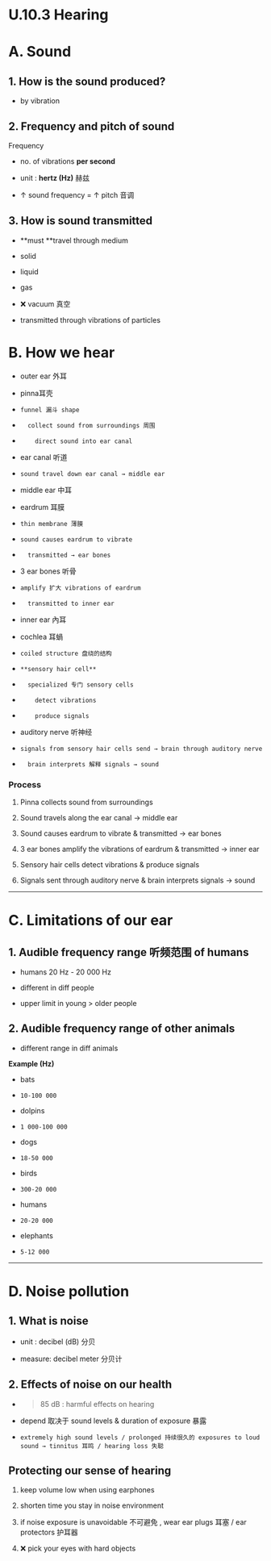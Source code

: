 # U.10.3 Hearing

# A. Sound

## 1. How is the sound produced?

- by vibration


## 2. Frequency and pitch of sound

Frequency

-   no. of vibrations **per second**

-   unit : **hertz (Hz)** 赫兹

-   ↑ sound frequency = ↑ pitch 音调


## 3. How is sound transmitted

- **must **travel through medium 

-   solid

-   liquid

-   gas

-   ❌ vacuum 真空

-   transmitted through vibrations of particles

# B. How we hear

- outer ear 外耳

-   pinna耳壳

-     funnel 漏斗 shape

-       collect sound from surroundings 周围

-         direct sound into ear canal 

-   ear canal 听道

-     sound travel down ear canal → middle ear

- middle ear 中耳

-   eardrum 耳膜

-     thin membrane 薄膜

-     sound causes eardrum to vibrate

-       transmitted → ear bones

-   3 ear bones 听骨

-     amplify 扩大 vibrations of eardrum

-       transmitted to inner ear

- inner ear 內耳

-   cochlea 耳蝸

-     coiled structure 盘绕的结构

-     **sensory hair cell**

-       specialized 专门 sensory cells

-         detect vibrations 

-         produce signals

-   auditory nerve 听神经

-     signals from sensory hair cells send → brain through auditory nerve

-       brain interprets 解释 signals → sound

### Process

1. Pinna collects sound from surroundings

2. Sound travels along the ear canal → middle ear

3. Sound causes eardrum to vibrate & transmitted → ear bones

4. 3 ear bones amplify the vibrations of eardrum & transmitted → inner ear

5. Sensory hair cells detect vibrations & produce signals

6. Signals sent through auditory nerve & brain interprets signals → sound

---

# C. Limitations of our ear

## 1. Audible frequency range  听频范围 of humans

- humans 20 Hz - 20 000  Hz

- different in diff people

-   upper limit in young > older people

## 2. Audible frequency range of other animals

- different range in diff animals

**Example (Hz)**

-   bats

-     10-100 000

-   dolpins

-     1 000-100 000

-   dogs

-     18-50 000

-   birds

-     300-20 000

-   humans

-     20-20 000

-   elephants

-     5-12 000

---

# D. Noise pollution

## 1. What is noise

- unit : decibel (dB) 分贝

-   measure: decibel meter 分贝计

## 2. Effects of noise on our health

- > 85 dB : harmful effects on hearing

-   depend 取决于 sound levels & duration of exposure 暴露

-     extremely high sound levels / prolonged 持续很久的 exposures to loud sound → tinnitus 耳鸣 / hearing loss 失聪

## Protecting our sense of hearing

1. keep volume low when using earphones

2. shorten time you stay in noise environment

3. if noise exposure is unavoidable 不可避免 , wear ear plugs 耳塞 / ear protectors 护耳器

4. ❌ pick your eyes with hard objects

